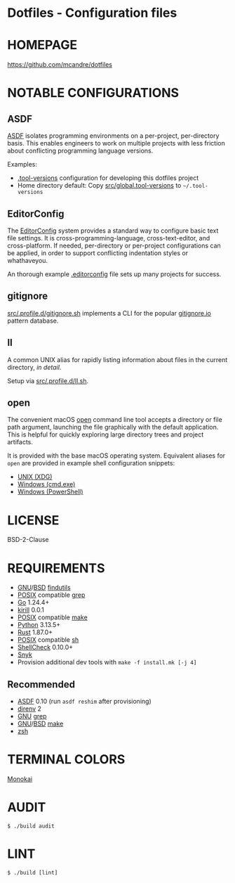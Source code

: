 # Dotfiles - Configuration files

# HOMEPAGE

https://github.com/mcandre/dotfiles

# NOTABLE CONFIGURATIONS

## ASDF

[ASDF](https://asdf-vm.com/) isolates programming environments on a per-project, per-directory basis. This enables engineers to work on multiple projects with less friction about conflicting programming language versions.

Examples:

* [.tool-versions](.tool-versions) configuration for developing this dotfiles project
* Home directory default: Copy [src/global.tool-versions](src/global.tool-versions) to `~/.tool-versions`

## EditorConfig

The [EditorConfig](https://editorconfig.org/) system provides a standard way to configure basic text file settings. It is cross-programming-language, cross-text-editor, and cross-platform. If needed, per-directory or per-project configurations can be applied, in order to support conflicting indentation styles or whathaveyou.

An thorough example [.editorconfig](.editorconfig) file sets up many projects for success.

## gitignore

[src/.profile.d/gitignore.sh](src/.profile.d/gitignore.sh) implements a CLI for the popular [gitignore.io](https://www.toptal.com/developers/gitignore) pattern database.

## ll

A common UNIX alias for rapidly listing information about files in the current directory, *in detail*.

Setup via [src/.profile.d/ll.sh](src/.profile.d/ll.sh).

## open

The convenient macOS [open](https://ss64.com/mac/open.html) command line tool accepts a directory or file path argument, launching the file graphically with the default application. This is helpful for quickly exploring large directory trees and project artifacts.

It is provided with the base macOS operating system. Equivalent aliases for `open` are provided in example shell configuration snippets:

* [UNIX (XDG)](src/.profile.d/open.x11.sh)
* [Windows (cmd.exe)](src/open.cmd)
* [Windows (PowerShell)](src/profile.ps1)

# LICENSE

BSD-2-Clause

# REQUIREMENTS

* [GNU](https://www.gnu.org/)/[BSD](https://en.wikipedia.org/wiki/Berkeley_Software_Distribution) [findutils](https://en.wikipedia.org/wiki/Find_(Unix))
* [POSIX](https://pubs.opengroup.org/onlinepubs/9799919799/) compatible [grep](https://en.wikipedia.org/wiki/Grep)
* [Go](https://go.dev/) 1.24.4+
* [kirill](https://github.com/mcandre/kirill) 0.0.1
* [POSIX](https://pubs.opengroup.org/onlinepubs/9799919799/) compatible [make](https://en.wikipedia.org/wiki/Make_(software))
* [Python](https://www.python.org/) 3.13.5+
* [Rust](https://www.rust-lang.org/) 1.87.0+
* [POSIX](https://pubs.opengroup.org/onlinepubs/9799919799/) compatible [sh](https://en.wikipedia.org/wiki/Unix_shell)
* [ShellCheck](https://www.shellcheck.net/) 0.10.0+
* [Snyk](https://snyk.io/)
* Provision additional dev tools with `make -f install.mk [-j 4]`

## Recommended

* [ASDF](https://asdf-vm.com/) 0.10 (run `asdf reshim` after provisioning)
* [direnv](https://direnv.net/) 2
* [GNU](https://www.gnu.org/) [grep](https://en.wikipedia.org/wiki/Grep)
* [GNU](https://www.gnu.org/)/[BSD](https://en.wikipedia.org/wiki/Berkeley_Software_Distribution) [make](https://en.wikipedia.org/wiki/Make_(software))
* [zsh](https://www.zsh.org/)

# TERMINAL COLORS

[Monokai](http://www.reddit.com/r/commandline/comments/1q4b90/is_there_a_monokai_port_for_nano/)

# AUDIT

```console
$ ./build audit
```

# LINT

```console
$ ./build [lint]
```
